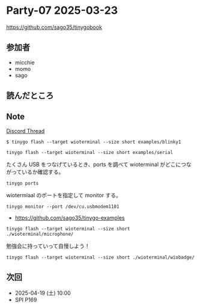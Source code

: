 # Party-07 2025-03-23

https://github.com/sago35/tinygobook

## 参加者

- micchie
- momo
- sago

## 読んだところ

## Note

[Discord Thread](https://discord.com/channels/689414179752247409/1353157667291660398)

```
$ tinygo flash --target wioterminal --size short examples/blinky1
```

```
tinygo flash --target wioterminal --size short examples/serial
```

たくさん USB をつなげているとき、ports を調べて wioterminal がどこにつながっているか確認する。

```
tinygo ports 
```

wiotermiaal のポートを指定して monitor する。

```
tinygo monitor --port /dev/cu.usbmodem1101
```

- https://github.com/sago35/tinygo-examples

```
tinygo flash --target wioterminal --size short ./wioterminal/microphone/
```

勉強会に持っていって自慢しよう！

```
tinygo flash --target wioterminal --size short ./wioterminal/wiobadge/
```

## 次回

- 2025-04-19 (土) 10:00
- SPI P169
